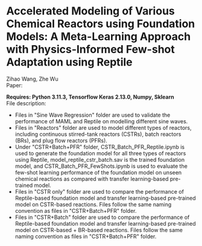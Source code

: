 # Accelerated Modeling of Various Chemical Reactors using Foundation Models: A Meta-Learning Approach with Physics-Informed Few-shot Adaptation using Reptile

Zihao Wang, Zhe Wu </br>
Paper:  </br>

**Requires: Python 3.11.3, Tensorflow Keras 2.13.0, Numpy, Sklearn** </br>
File description:
* Files in "Sine Wave Regression" folder are used to validate the performance of MAML and Reptile on modelling different sine waves. </br>
* Files in "Reactors" folder are used to model different types of reactors, including continuous stirred-tank reactors (CSTRs), batch reactors (BRs), and plug flow reactors (PFRs). <br>
* Under "CSTR+Batch+PFR" folder, CSTR_Batch_PFR_Reptile.ipynb is used to generate the foundation model for all three types of reactors using Reptile,
  model_reptile_cstr_batch.sav is the trained foundation model, and CSTR_Batch_PFR_FewShots.ipynb is used to evaluate the few-shot learning performance
  of the foundation model on unseen chemical reactions as compared with transfer learning-based pre-trained model. </br>
* Files in "CSTR only" folder are used to compare the performance of Reptile-based foundation model and transfer learning-based pre-trained model on CSTR-based reactions. Files follow the same naming convention as files in "CSTR+Batch+PFR" folder. <br>
* Files in "CSTR+Batch" folder are used to compare the performance of Reptile-based foundation model and transfer learning-based pre-trained model on CSTR-based + BR-based reactions. Files follow the same naming convention as files in "CSTR+Batch+PFR" folder. <br>
